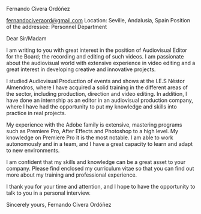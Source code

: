 Fernando Civera Ordóñez

fernandociveraord@gmail.com
Location: Seville, Andalusia, Spain
Position of the addressee: Personnel Department

Dear Sir/Madam

I am writing to you with great interest in the position of Audiovisual Editor for the Board; the recording and editing of such videos. 
I am passionate about the audiovisual world with extensive experience in video editing and a great interest in developing creative and innovative projects.

I studied Audiovisual Production of events and shows at the I.E.S Néstor Almendros, where I have acquired a solid training in the different areas of the sector, including production, direction and video editing. 
In addition, I have done an internship as an editor in an audiovisual production company, where I have had the opportunity to put my knowledge and skills into practice in real projects.

My experience with the Adobe family is extensive, mastering programs such as Premiere Pro, After Effects and Photoshop to a high level. My knowledge on Premiere Pro it is the most notable. I am able to work autonomously and in a team, and I have a great capacity to learn and adapt to new environments.

I am confident that my skills and knowledge can be a great asset to your company. Please find enclosed my curriculum vitae so that you can find out more about my training and professional experience.

I thank you for your time and attention, and I hope to have the opportunity to talk to you in a personal interview.

Sincerely yours,
Fernando Civera Ordóñez
